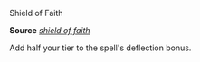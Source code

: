 Shield of Faith

**Source** [_shield of faith_](/pathfinderRPG/prd/spells/shieldOfFaith.html#_shield-of-faith)

Add half your tier to the spell's deflection bonus.

